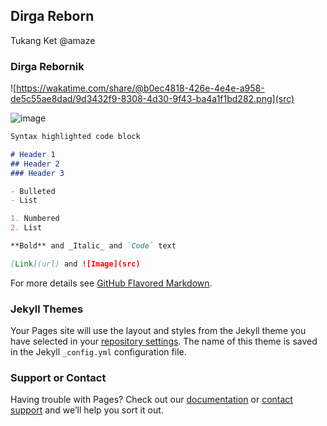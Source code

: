 ## Dirga Reborn
Tukang Ket @amaze


### Dirga Rebornik

![https://wakatime.com/share/@b0ec4818-426e-4e4e-a958-de5c55ae8dad/9d3432f9-8308-4d30-9f43-ba4a1f1bd282.png](src)

![image](https://wakatime.com/share/@b0ec4818-426e-4e4e-a958-de5c55ae8dad/9d3432f9-8308-4d30-9f43-ba4a1f1bd282.png)
```markdown
Syntax highlighted code block

# Header 1
## Header 2
### Header 3

- Bulleted
- List

1. Numbered
2. List

**Bold** and _Italic_ and `Code` text

[Link](url) and ![Image](src)
```

For more details see [GitHub Flavored Markdown](https://guides.github.com/features/mastering-markdown/).

### Jekyll Themes

Your Pages site will use the layout and styles from the Jekyll theme you have selected in your [repository settings](https://github.com/dirgareborn/dirgareborn.github.io/settings). The name of this theme is saved in the Jekyll `_config.yml` configuration file.

### Support or Contact

Having trouble with Pages? Check out our [documentation](https://docs.github.com/categories/github-pages-basics/) or [contact support](https://github.com/contact) and we’ll help you sort it out.
